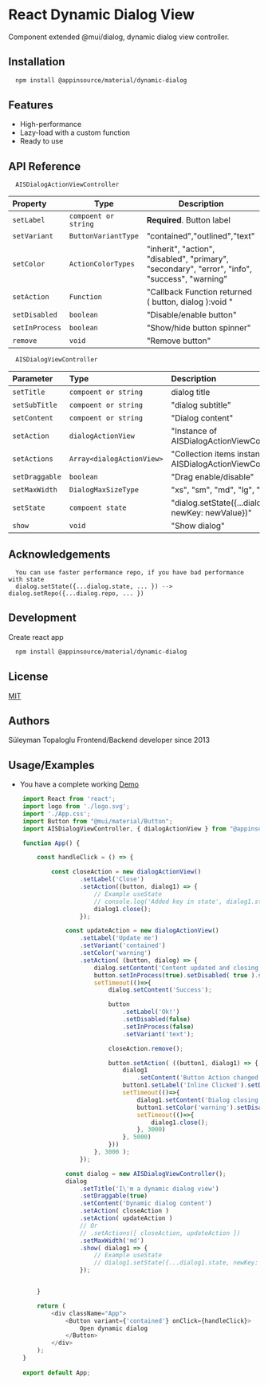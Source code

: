 
# React Dynamic Dialog View

Component extended @mui/dialog, dynamic dialog view controller.
## Installation

```bash
  npm install @appinsource/material/dynamic-dialog
```
    
## Features

- High-performance
- Lazy-load with a custom function
- Ready to use



## API Reference

```http
  AISDialogActionViewController
```

| Property  | Type                    | Description                |
| :-------- | -------                | ------------------------- |
| `setLabel` | `compoent or string` | **Required**. Button label |
| `setVariant` | `ButtonVariantType` | "contained","outlined","text"|
| `setColor` | `ActionColorTypes` | "inherit", "action", "disabled", "primary", "secondary", "error", "info", "success", "warning" |
| `setAction` | `Function` | "Callback Function returned ( button, dialog ):void "|
| `setDisabled` | `boolean` | "Disable/enable button"|
| `setInProcess` | `boolean` | "Show/hide button spinner"|
| `remove` | `void` | "Remove button"|



```http
  AISDialogViewController
```

| Parameter | Type     | Description                       |
| :-------- | :------- | :-------------------------------- |
| `setTitle` | `compoent or string` | dialog title |
| `setSubTitle` | `compoent or string` | "dialog subtitle"|
| `setContent` | `compoent or string` | "Dialog content"|
| `setAction` | `dialogActionView` | "Instance of AISDialogActionViewController"|
| `setActions` | `Array<dialogActionView>` | "Collection items instance of AISDialogActionViewController"|
| `setDraggable` | `boolean` | "Drag enable/disable" |
| `setMaxWidth` | `DialogMaxSizeType` | "xs", "sm", "md", "lg", "xl"|
| `setState` | `compoent state` | "dialog.setState({...dialog.state, newKey: newValue})"|
| `show` | `void` | "Show dialog" |



## Acknowledgements

```http
  You can use faster performance repo, if you have bad performance with state 
  dialog.setState({...dialog.state, ... }) --> dialog.setRepo({...dialog.repo, ... })
```


## Development

Create react app
```bash
  npm install @appinsource/material/dynamic-dialog
```


## License

[MIT](https://choosealicense.com/licenses/mit/)


## Authors



Süleyman Topaloglu Frontend/Backend developer since 2013
## Usage/Examples

 - You have a complete working [Demo](https://codesandbox.io/s/dynamic-react-dialog-view-controller-yop9q5)


```javascript
    import React from 'react';
    import logo from './logo.svg';
    import './App.css';
    import Button from "@mui/material/Button";
    import AISDialogViewController, { dialogActionView } from "@appinsource/material/dynamic-dialog";

    function App() {

        const handleClick = () => {

            const closeAction = new dialogActionView()
                    .setLabel('Close')
                    .setAction((button, dialog1) => {
                        // Example useState
                        // console.log('Added key in state', dialog1.state.newKey );
                        dialog1.close();
                    });

                const updateAction = new dialogActionView()
                    .setLabel('Update me')
                    .setVariant('contained')
                    .setColor('warning')
                    .setAction( (button, dialog) => {
                        dialog.setContent('Content updated and closing in 3 sec');
                        button.setInProcess(true).setDisabled( true ).setColor('success');
                        setTimeout(()=>{
                            dialog.setContent('Success');

                            button
                                .setLabel('Ok!')
                                .setDisabled(false)
                                .setInProcess(false)
                                .setVariant('text');

                            closeAction.remove();

                            button.setAction( ((button1, dialog1) => {
                                dialog1
                                    .setContent('Button Action changed another trigged will closing in 5 sec.');
                                button1.setLabel('Inline Clicked').setDisabled(true);
                                setTimeout(()=>{
                                    dialog1.setContent('Dialog closing in 3 sec');
                                    button1.setColor('warning').setDisabled(false);
                                    setTimeout(()=>{
                                        dialog1.close();
                                    }, 3000)
                                }, 5000)
                            }))
                        }, 3000 );
                    });

                const dialog = new AISDialogViewController();
                dialog
                    .setTitle('I\'m a dynamic dialog view')
                    .setDraggable(true)
                    .setContent('Dynamic dialog content')
                    .setAction( closeAction )
                    .setAction( updateAction )
                    // Or 
                    // .setActions([ closeAction, updateAction ])
                    .setMaxWidth('md')
                    .show( dialog1 => {
                        // Example useState
                        // dialog1.setState({...dialog1.state, newKey: 'newValue'})
                    });


        }

        return (
            <div className="App">
                <Button variant={'contained'} onClick={handleClick}>
                    Open dynamic dialog
                </Button>
            </div>
        );
    }
    
    export default App;
```

